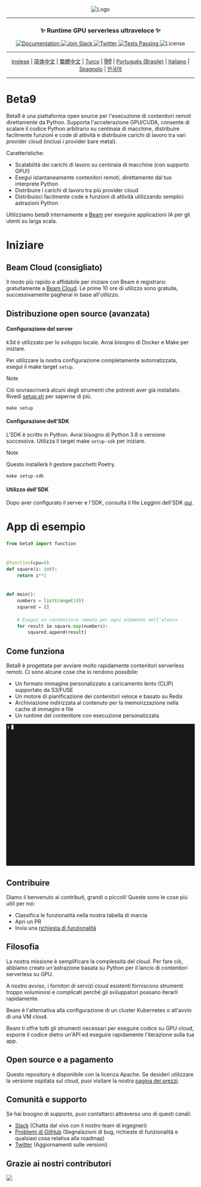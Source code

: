<div align="center">
<p align="center">
<img alt="Logo" src="https://github.com/beam-cloud/beta9/assets/10925686/a23019e2-3a34-4efa-9ac7-033c83f528cf"/ width="20%">
</p>

---

### **✨ Runtime GPU serverless ultraveloce ✨**

<p align="center">
  <a href="https://docs.beam.cloud">
    <img alt="Documentation" src="https://img.shields.io/badge/docs-quickstart-blue">
  </a>
  <a href="https://join.slack.com/t/beam-89x5025/shared_invite/zt-1ye1jzgg2-cGpMKuoXZJiT3oSzgPmN8g">
    <img alt="Join Slack" src="https://img.shields.io/badge/Beam-Join%20Slack-blue?logo=slack">
  </a>
    <a href="https://twitter.com/beam_cloud">
    <img alt="Twitter" src="https://img.shields.io/twitter/follow/beam_cloud.svg?style=social&logo=twitter">
  </a>
  <a href="https://github.com/beam-cloud/beta9/actions">
    <img alt="Tests Passing" src="https://github.com/beam-cloud/beta9/actions/workflows/test.yml/badge.svg">
  </a>
  <img alt="License" src="https://img.shields.io/badge/license-Apache--2.0-ff69b4"/>
</p>

---

[Inglese](https://github.com/beam-cloud/beta9/blob/master/README.md) | [简体中文](https://github.com/beam-cloud/beta9/blob/master/README.md) | [繁體中文](https://github.com/beam-cloud/beta9/blob/master/README.md) | [Turco](https://github.com/beam-cloud/beta9/blob/master/README.md) | [हिंदी](https://github.com/beam-cloud/beta9/blob/master/README.md) | [Português (Brasile)](https://github.com/beam-cloud/beta9/blob/master/README.md) | [Italiano](https://github.com/beam-cloud/beta9/blob/master/README.md) | [Spagnolo](https://github.com/beam-cloud/beta9/blob/master/README.md) | [한국어](https://github.com/beam-cloud/beta9/blob/master/README.md)

---

</div>

# Beta9

Beta9 è una piattaforma open source per l'esecuzione di contenitori remoti direttamente da Python. Supporta l'accelerazione GPU/CUDA, consente di scalare il codice Python arbitrario su centinaia di macchine, distribuire facilmente funzioni e code di attività e distribuire carichi di lavoro tra vari provider cloud (inclusi i provider bare metal).

Caratteristiche:

- Scalabilità dei carichi di lavoro su centinaia di macchine (con supporto GPU!)
- Esegui istantaneamente contenitori remoti, direttamente dal tuo interprete Python
- Distribuire i carichi di lavoro tra più provider cloud
- Distribuisci facilmente code e funzioni di attività utilizzando semplici astrazioni Python


Utilizziamo beta9 internamente a [Beam](https://beam.cloud) per eseguire applicazioni IA per gli utenti su larga scala.

# Iniziare

## Beam Cloud (consigliato)

Il modo più rapido e affidabile per iniziare con Beam è registrarsi gratuitamente a [Beam Cloud](https://beam.cloud). Le prime 10 ore di utilizzo sono gratuite, successivamente pagherai in base all'utilizzo.

## Distribuzione open source (avanzata)

#### Configurazione del server

k3d è utilizzato per lo sviluppo locale. Avrai bisogno di Docker e Make per iniziare.

Per utilizzare la nostra configurazione completamente automatizzata, esegui il make target `setup`.

> [!NOTE]
> Ciò sovrascriverà alcuni degli strumenti che potresti aver già installato. Rivedi [setup.sh](bin/setup.sh) per saperne di più.

```
make setup
```

#### Configurazione dell'SDK

L'SDK è scritto in Python. Avrai bisogno di Python 3.8 o versione successiva. Utilizza il target make `setup-sdk` per iniziare.

> [!NOTE]
> Questo installerà il gestore pacchetti Poetry.

```
make setup-sdk
```

#### Utilizzo dell'SDK

Dopo aver configurato il server e l'SDK, consulta il file Leggimi dell'SDK [qui](sdk/README.md).

# App di esempio

````python
from beta9 import function


@function(cpu=8)
def square(i: int):
    return i**2


def main():
    numbers = list(range(10))
    squared = []

    # Esegui un contenitore remoto per ogni elemento nell'elenco
    for result in square.map(numbers):
        squared.append(result)
````

## Come funziona

Beta9 è progettata per avviare molto rapidamente contenitori serverless remoti. Ci sono alcune cose che lo rendono possibile:

- Un formato immagine personalizzato a caricamento lento (CLIP) supportato da S3/FUSE
- Un motore di pianificazione dei contenitori veloce e basato su Redis
- Archiviazione indirizzata al contenuto per la memorizzazione nella cache di immagini e file
- Un runtime del contenitore con esecuzione personalizzata

![gif demo](sdk/docs/demo.gif)

## Contribuire

Diamo il benvenuto ai contributi, grandi o piccoli! Queste sono le cose più utili per noi:

* Classifica le funzionalità nella nostra tabella di marcia
* Apri un PR
* Invia una [richiesta di funzionalità](https://github.com/beam-cloud/beta9/issues/new?assignees=&labels=&projects=&template=feature-request.md&title=)

## Filosofia

La nostra missione è semplificare la complessità del cloud. Per fare ciò, abbiamo creato un'astrazione basata su Python per il lancio di contenitori serverless su GPU.

A nostro avviso, i fornitori di servizi cloud esistenti forniscono strumenti troppo voluminosi e complicati perché gli sviluppatori possano iterarli rapidamente.

Beam è l'alternativa alla configurazione di un cluster Kubernetes o all'avvio di una VM cloud.

Beam ti offre tutti gli strumenti necessari per eseguire codice su GPU cloud, esporre il codice dietro un'API ed eseguire rapidamente l'iterazione sulla tua app.

## Open source e a pagamento

Questo repository è disponibile con la licenza Apache. Se desideri utilizzare la versione ospitata sul cloud, puoi visitare la nostra [pagina dei prezzi](https://beam.cloud/pricing).

## Comunità e supporto

Se hai bisogno di supporto, puoi contattarci attraverso uno di questi canali:

- [Slack](https://join.slack.com/t/beam-cloud/shared_invite/zt-2f16bwiiq-oP8weCLWNrf_9lJZIDf0Fg) \(Chatta dal vivo con il nostro team di ingegneri\)
- [Problemi di GitHub](https://github.com/beam-cloud/issues) \(Segnalazioni di bug, richieste di funzionalità e qualsiasi cosa relativa alla roadmap)
- [Twitter](https://twitter.com/beam_cloud) \(Aggiornamenti sulle versioni)

## Grazie ai nostri contributori

<a href="https://github.com/slai-labs/get-beam/graphs/contributors">
   <img src="https://contrib.rocks/image?repo=slai-labs/get-beam" />
</a>